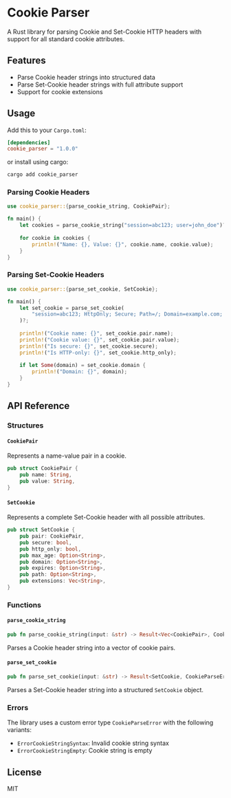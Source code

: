 # Cookie Parser

A Rust library for parsing Cookie and Set-Cookie HTTP headers with support for all standard cookie attributes.

## Features

- Parse Cookie header strings into structured data
- Parse Set-Cookie header strings with full attribute support
- Support for cookie extensions

## Usage

Add this to your `Cargo.toml`:

```toml
[dependencies]
cookie_parser = "1.0.0" 
```

or install using cargo:

```sh
cargo add cookie_parser
```

### Parsing Cookie Headers

```rust
use cookie_parser::{parse_cookie_string, CookiePair};

fn main() {
    let cookies = parse_cookie_string("session=abc123; user=john_doe")?;
    
    for cookie in cookies {
        println!("Name: {}, Value: {}", cookie.name, cookie.value);
    }
}
```

### Parsing Set-Cookie Headers

```rust
use cookie_parser::{parse_set_cookie, SetCookie};

fn main() {
    let set_cookie = parse_set_cookie(
        "session=abc123; HttpOnly; Secure; Path=/; Domain=example.com; Max-Age=3600"
    )?;
    
    println!("Cookie name: {}", set_cookie.pair.name);
    println!("Cookie value: {}", set_cookie.pair.value);
    println!("Is secure: {}", set_cookie.secure);
    println!("Is HTTP-only: {}", set_cookie.http_only);
    
    if let Some(domain) = set_cookie.domain {
        println!("Domain: {}", domain);
    }
}
```

## API Reference

### Structures

#### `CookiePair`

Represents a name-value pair in a cookie.

```rust
pub struct CookiePair {
    pub name: String,
    pub value: String,
}
```

#### `SetCookie`

Represents a complete Set-Cookie header with all possible attributes.

```rust
pub struct SetCookie {
    pub pair: CookiePair,
    pub secure: bool,
    pub http_only: bool,
    pub max_age: Option<String>,
    pub domain: Option<String>,
    pub expires: Option<String>,
    pub path: Option<String>,
    pub extensions: Vec<String>,
}
```

### Functions

#### `parse_cookie_string`

```rust
pub fn parse_cookie_string(input: &str) -> Result<Vec<CookiePair>, CookieParseError>
```

Parses a Cookie header string into a vector of cookie pairs.

#### `parse_set_cookie`

```rust
pub fn parse_set_cookie(input: &str) -> Result<SetCookie, CookieParseError>
```

Parses a Set-Cookie header string into a structured `SetCookie` object.

### Errors

The library uses a custom error type `CookieParseError` with the following variants:

- `ErrorCookieStringSyntax`: Invalid cookie string syntax
- `ErrorCookieStringEmpty`: Cookie string is empty

## License

MIT